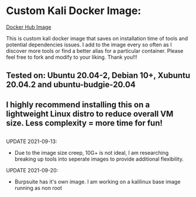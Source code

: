 # Custom Kali Docker Image:

[Docker Hub Image](https://hub.docker.com/repository/docker/fonalex45/project-repo-1)

This is custom kali docker image that saves on installation time of tools and potential dependencies issues. I add to the image every so often as I discover more tools or find a better alias for a particular container. Please feel free to fork and modify to your liking. Thank you!!!

## Tested on: Ubuntu 20.04-2, Debian 10+, Xubuntu 20.04.2 and ubuntu-budgie-20.04

## I highly recommend installing this on a lightweight Linux distro to reduce overall VM size. Less complexity = more time for fun!

##

UPDATE 2021-09-13:
 - Due to the image size creep, 10G+ is not ideal, I am researching breaking up tools into seperate images to provide additional flexibility.

UPDATE 2021-09-20:
 - Burpsuite has it's own image. I am working on a kalilinux base image running as non root
